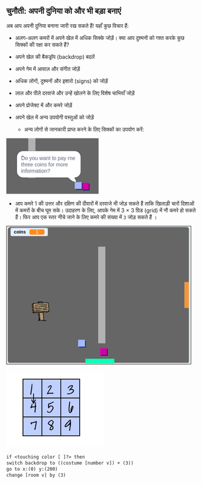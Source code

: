 ## चुनौती: अपनी दुनिया को और भी बड़ा बनाएं

अब आप अपनी दुनिया बनाना जारी रख सकते हैं! यहाँ कुछ विचार हैं:

+ अलग-अलग कमरों में अपने खेल में अधिक सिक्के जोड़ें। क्या आप दुश्मनों को गश्त करके कुछ सिक्कों की रक्षा कर सकते हैं?
+ अपने खेल की बैकड्रॉप (backdrop) बदलें
+ अपने गेम में आवाज़ और संगीत जोड़ें
+ अधिक लोगों, दुश्मनों और इशारो (signs) को जोड़ें
+ लाल और पीले दरवाजे और उन्हें खोलने के लिए विशेष चाभियाँ जोड़ें
+ अपने प्रोजेक्ट में और कमरे जोड़ें
+ अपने खेल में अन्य उपयोगी वस्तुओं को जोड़ें
    
    + अन्य लोगों से जानकारी प्राप्त करने के लिए सिक्कों का उपयोग करें:

![screenshot](images/world-bribe.png)

+ आप कमरे 1 की उत्तर और दक्षिण की दीवारों में दरवाजे भी जोड़ सकते हैं ताकि खिलाड़ी चारों दिशाओं में कमरों के बीच घूम सके। उदाहरण के लिए, आपके गेम में 3 × 3 ग्रिड (grid) में नौ कमरे हो सकते हैं। फिर आप एक स्तर नीचे जाने के लिए कमरे की संख्या में `3` जोड़ सकते हैं ।

![screenshot](images/north-south-rooms.png)

![screenshot](images/number-grid.png)

```blocks3
if <touching color [ ]?> then
switch backdrop to ((costume [number v]) + (3))
go to x:(0) y:(200)
change [room v] by (3)
```